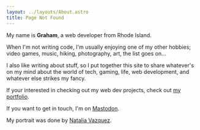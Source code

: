 ```yaml
---
layout: ../layouts/About.astro
title: Page Not Found
---
```


My name is **Graham**, a web developer from Rhode Island.

When I'm not writing code, I'm usually enjoying one of my other hobbies; video games, music, hiking, photography, art, the list goes on...

I also like writing about stuff, so I put together this site to share whatever's on my mind about the world of tech, gaming, life, web development, and whatever else strikes my fancy.

If your interested in checking out my web dev projects, check out [my portfolio](https://ghall.dev/blog).

If you want to get in touch, I'm on [Mastodon](https://home.social/@ghalldev).

My portrait was done by [Natalia Vazquez](https://www.nataliavazquezgarcia.com).
